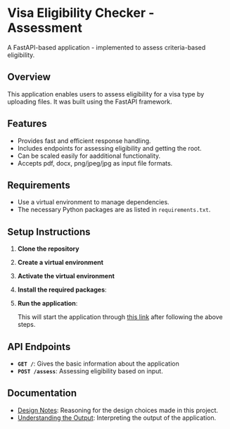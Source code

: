 # Visa Eligibility Checker - Assessment

A FastAPI-based application - implemented to assess criteria-based eligibility. 

## Overview

This application enables users to assess eligibility for a visa type by uploading files. It was built using the FastAPI framework.

## Features

- Provides fast and efficient response handling. 
- Includes endpoints for assessing eligibility and getting the root.
- Can be scaled easily for aadditional functionality.
- Accepts pdf, docx, png/jpeg/jpg as input file formats. 

## Requirements

- Use a virtual environment to manage dependencies. 
- The necessary Python packages are as listed in `requirements.txt`.

## Setup Instructions

1. **Clone the repository**

2. **Create a virtual environment**

3. **Activate the virtual environment**

4. **Install the required packages**:

5. **Run the application**:

    This will start the application through [this link](http://127.0.0.1:8000/docs#/default/assess_cv_assess_post) after following the above steps. 

## API Endpoints

- **`GET /`**: Gives the basic information about the application
- **`POST /assess`**: Assessing eligibility based on input.

## Documentation

- [Design Notes](design_notes.md): Reasoning for the design choices made in this project.
- [Understanding the Output](evaluation.md): Interpreting the output of the application.
